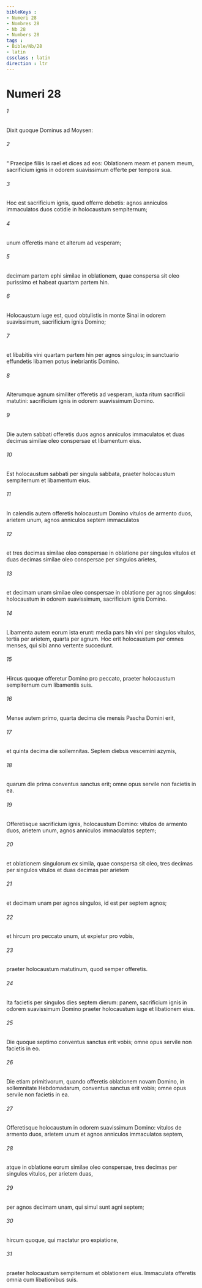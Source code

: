 ```yaml
---
bibleKeys : 
- Numeri 28
- Nombres 28
- Nb 28
- Numbers 28
tags : 
- Bible/Nb/28
- latin
cssclass : latin
direction : ltr
---
```


# Numeri 28

###### 1
Dixit quoque Dominus ad Moysen: 
###### 2
“ Praecipe filiis Is rael et dices ad eos: Oblationem meam et panem meum, sacrificium ignis in odorem suavissimum offerte per tempora sua.
###### 3
Hoc est sacrificium ignis, quod offerre debetis: agnos anniculos immaculatos duos cotidie in holocaustum sempiternum; 
###### 4
unum offeretis mane et alterum ad vesperam; 
###### 5
decimam partem ephi similae in oblationem, quae conspersa sit oleo purissimo et habeat quartam partem hin. 
###### 6
Holocaustum iuge est, quod obtulistis in monte Sinai in odorem suavissimum, sacrificium ignis Domino; 
###### 7
et libabitis vini quartam partem hin per agnos singulos; in sanctuario effundetis libamen potus inebriantis Domino. 
###### 8
Alterumque agnum similiter offeretis ad vesperam, iuxta ritum sacrificii matutini: sacrificium ignis in odorem suavissimum Domino.
###### 9
Die autem sabbati offeretis duos agnos anniculos immaculatos et duas decimas similae oleo conspersae et libamentum eius. 
###### 10
Est holocaustum sabbati per singula sabbata, praeter holocaustum sempiternum et libamentum eius.
###### 11
In calendis autem offeretis holocaustum Domino vitulos de armento duos, arietem unum, agnos anniculos septem immaculatos 
###### 12
et tres decimas similae oleo conspersae in oblatione per singulos vitulos et duas decimas similae oleo conspersae per singulos arietes, 
###### 13
et decimam unam similae oleo conspersae in oblatione per agnos singulos: holocaustum in odorem suavissimum, sacrificium ignis Domino. 
###### 14
Libamenta autem eorum ista erunt: media pars hin vini per singulos vitulos, tertia per arietem, quarta per agnum. Hoc erit holocaustum per omnes menses, qui sibi anno vertente succedunt. 
###### 15
Hircus quoque offeretur Domino pro peccato, praeter holocaustum sempiternum cum libamentis suis.
###### 16
Mense autem primo, quarta decima die mensis Pascha Domini erit, 
###### 17
et quinta decima die sollemnitas. Septem diebus vescemini azymis, 
###### 18
quarum die prima conventus sanctus erit; omne opus servile non facietis in ea. 
###### 19
Offeretisque sacrificium ignis, holocaustum Domino: vitulos de armento duos, arietem unum, agnos anniculos immaculatos septem; 
###### 20
et oblationem singulorum ex simila, quae conspersa sit oleo, tres decimas per singulos vitulos et duas decimas per arietem 
###### 21
et decimam unam per agnos singulos, id est per septem agnos; 
###### 22
et hircum pro peccato unum, ut expietur pro vobis, 
###### 23
praeter holocaustum matutinum, quod semper offeretis. 
###### 24
Ita facietis per singulos dies septem dierum: panem, sacrificium ignis in odorem suavissimum Domino praeter holocaustum iuge et libationem eius. 
###### 25
Die quoque septimo conventus sanctus erit vobis; omne opus servile non facietis in eo.
###### 26
Die etiam primitivorum, quando offeretis oblationem novam Domino, in sollemnitate Hebdomadarum, conventus sanctus erit vobis; omne opus servile non facietis in ea. 
###### 27
Offeretisque holocaustum in odorem suavissimum Domino: vitulos de armento duos, arietem unum et agnos anniculos immaculatos septem, 
###### 28
atque in oblatione eorum similae oleo conspersae, tres decimas per singulos vitulos, per arietem duas, 
###### 29
per agnos decimam unam, qui simul sunt agni septem; 
###### 30
hircum quoque, qui mactatur pro expiatione, 
###### 31
praeter holocaustum sempiternum et oblationem eius. Immaculata offeretis omnia cum libationibus suis.
